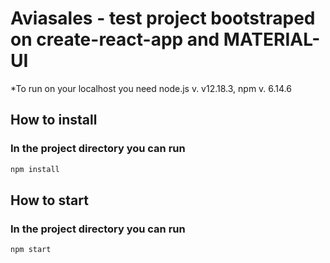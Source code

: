 # Aviasales - test project bootstraped on create-react-app and MATERIAL-UI  

*To run on your localhost you need node.js v. v12.18.3, npm v. 6.14.6

## How to install
### In the project directory you can run
```bash 
npm install
```
## How to start 
### In the project directory you can run
```bash 
npm start
```